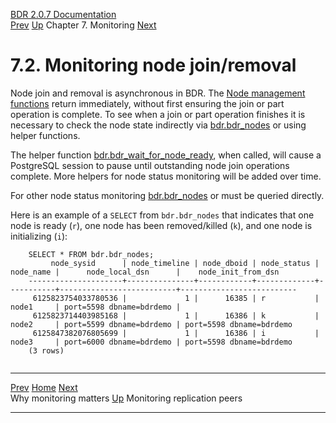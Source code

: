   [BDR 2.0.7 Documentation](README.md)                                                                                                
  [Prev](monitoring-why.md "Why monitoring matters")   [Up](monitoring.md)    Chapter 7. Monitoring    [Next](monitoring-peers.md "Monitoring replication peers")  


# 7.2. Monitoring node join/removal

Node join and removal is asynchronous in BDR. The [Node management
functions](functions-node-mgmt.md) return immediately, without first
ensuring the join or part operation is complete. To see when a join or
part operation finishes it is necessary to check the node state
indirectly via [bdr.bdr_nodes](catalog-bdr-nodes.md) or using helper
functions.

The helper function
[bdr.bdr_wait_for_node_ready](functions-node-mgmt.md#FUNCTION-BDR-WAIT-FOR-NODE-READY),
when called, will cause a PostgreSQL session to pause until outstanding
node join operations complete. More helpers for node status monitoring
will be added over time.

For other node status monitoring [bdr.bdr_nodes](catalog-bdr-nodes.md)
or must be queried directly.

Here is an example of a `SELECT` from
`bdr.bdr_nodes` that indicates that one node is ready
(`r`), one node has been removed/killed (`k`), and
one node is initializing (`i`):

``` PROGRAMLISTING
    SELECT * FROM bdr.bdr_nodes;
         node_sysid      | node_timeline | node_dboid | node_status | node_name |      node_local_dsn      |    node_init_from_dsn
    ---------------------+---------------+------------+-------------+-----------+--------------------------+--------------------------
     6125823754033780536 |             1 |      16385 | r           | node1     | port=5598 dbname=bdrdemo |
     6125823714403985168 |             1 |      16386 | k           | node2     | port=5599 dbname=bdrdemo | port=5598 dbname=bdrdemo
     6125847382076805699 |             1 |      16386 | i           | node3     | port=6000 dbname=bdrdemo | port=5598 dbname=bdrdemo
    (3 rows)
    
```



  -------------------------------------------- -------------------------------------- ----------------------------------------------
  [Prev](monitoring-why.md)     [Home](README.md)      [Next](monitoring-peers.md)  
  Why monitoring matters                        [Up](monitoring.md)                    Monitoring replication peers
  -------------------------------------------- -------------------------------------- ----------------------------------------------
